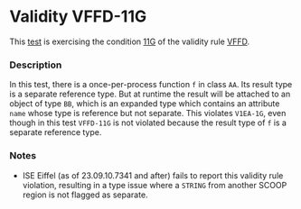 # Validity VFFD-11G

This [test](.) is exercising the condition [11G](../Readme.md) of the validity rule [VFFD](../../vffd/Readme.md).

### Description

In this test, there is a once-per-process function `f` in class `AA`. Its result type is a separate reference type. But at runtime the result will be attached to an object of type `BB`, which is an expanded type which contains an attribute `name` whose type is reference but not separate. This violates `V1EA-1G`, even though in this test `VFFD-11G` is not violated because the result type of `f` is a separate reference type.

### Notes

* ISE Eiffel (as of 23.09.10.7341 and after) fails to report this validity rule violation, resulting in a type issue where a `STRING` from another SCOOP region is not flagged as separate.
